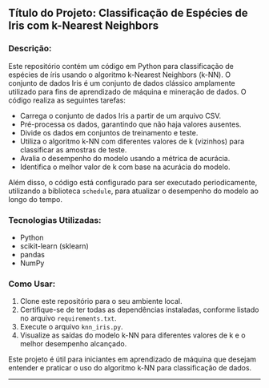 ## Título do Projeto: Classificação de Espécies de Iris com k-Nearest Neighbors

### Descrição:
Este repositório contém um código em Python para classificação de espécies de íris usando o algoritmo k-Nearest Neighbors (k-NN). O conjunto de dados Iris é um conjunto de dados clássico amplamente utilizado para fins de aprendizado de máquina e mineração de dados. O código realiza as seguintes tarefas:

- Carrega o conjunto de dados Iris a partir de um arquivo CSV.
- Pré-processa os dados, garantindo que não haja valores ausentes.
- Divide os dados em conjuntos de treinamento e teste.
- Utiliza o algoritmo k-NN com diferentes valores de k (vizinhos) para classificar as amostras de teste.
- Avalia o desempenho do modelo usando a métrica de acurácia.
- Identifica o melhor valor de k com base na acurácia do modelo.

Além disso, o código está configurado para ser executado periodicamente, utilizando a biblioteca `schedule`, para atualizar o desempenho do modelo ao longo do tempo.

### Tecnologias Utilizadas:
- Python
- scikit-learn (sklearn)
- pandas
- NumPy

### Como Usar:
1. Clone este repositório para o seu ambiente local.
2. Certifique-se de ter todas as dependências instaladas, conforme listado no arquivo `requirements.txt`.
3. Execute o arquivo `knn_iris.py`.
4. Visualize as saídas do modelo k-NN para diferentes valores de k e o melhor desempenho alcançado.

Este projeto é útil para iniciantes em aprendizado de máquina que desejam entender e praticar o uso do algoritmo k-NN para classificação de dados.

---
